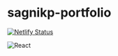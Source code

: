 # sagnikp-portfolio

[![Netlify Status](https://api.netlify.com/api/v1/badges/20665a2c-b48b-4e60-906d-dc6a1e42f4ca/deploy-status)](https://app.netlify.com/projects/sagnikp/deploys)

![React](https://img.shields.io/badge/React-%2320232a.svg?logo=react&logoColor=%2361DAFB)
